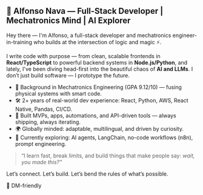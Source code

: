 ## 🚀 Alfonso Nava — Full-Stack Developer | Mechatronics Mind | AI Explorer

Hey there — I'm Alfonso, a full-stack developer and mechatronics engineer-in-training who builds at the intersection of logic and magic ⚡️.

I write code with purpose — from clean, scalable frontends in **React/TypeScript** to powerful backend systems in **Node.js/Python**, and lately, I've been diving head-first into the beautiful chaos of **AI and LLMs**. I don’t just build software — I prototype the future.

- 🧠 Background in Mechatronics Engineering (GPA 9.12/10) — fusing physical systems with smart code.
- 🛠 2+ years of real-world dev experience: React, Python, AWS, React Native, Pandas, CI/CD.
- 🚀 Built MVPs, apps, automations, and API-driven tools — always shipping, always iterating.
- 🌍 Globally minded: adaptable, multilingual, and driven by curiosity.
- 🔮 Currently exploring: AI agents, LangChain, no-code workflows (n8n), prompt engineering.

> “I learn fast, break limits, and build things that make people say: *wait, you made this?”*

Let’s connect. Let’s build. Let’s bend the rules of what’s possible.

💬 DM-friendly
